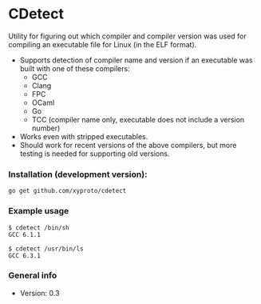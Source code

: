 # CDetect

Utility for figuring out which compiler and compiler version was used for compiling an executable file for Linux (in the ELF format).

* Supports detection of compiler name and version if an executable was built with one of these compilers:
  * GCC
  * Clang
  * FPC
  * OCaml
  * Go
  * TCC (compiler name only, executable does not include a version number)
* Works even with stripped executables.
* Should work for recent versions of the above compilers, but more testing is needed for supporting old versions.

### Installation (development version):

    go get github.com/xyproto/cdetect

### Example usage

    $ cdetect /bin/sh
    GCC 6.1.1

    $ cdetect /usr/bin/ls
    GCC 6.3.1

### General info

* Version: 0.3
